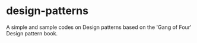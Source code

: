 # design-patterns
A simple and sample codes on Design patterns based on the 'Gang of Four' Design pattern book.
